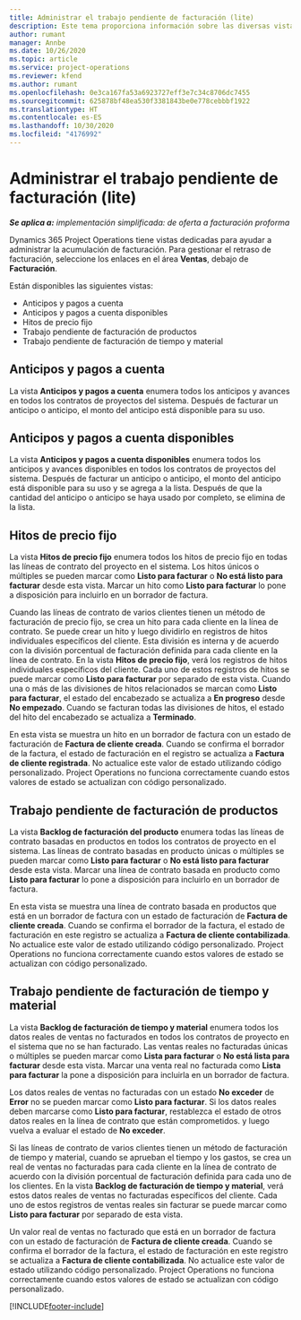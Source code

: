 ```yaml
---
title: Administrar el trabajo pendiente de facturación (lite)
description: Este tema proporciona información sobre las diversas vistas disponibles para usar al administrar la acumulación de facturación.
author: rumant
manager: Annbe
ms.date: 10/26/2020
ms.topic: article
ms.service: project-operations
ms.reviewer: kfend
ms.author: rumant
ms.openlocfilehash: 0e3ca167fa53a6923727eff3e7c34c8706dc7455
ms.sourcegitcommit: 625878bf48ea530f3381843be0e778cebbbf1922
ms.translationtype: HT
ms.contentlocale: es-ES
ms.lasthandoff: 10/30/2020
ms.locfileid: "4176992"
---
```

# <a name="manage-the-billing-backlog---lite"></a>Administrar el trabajo pendiente de facturación (lite)

_**Se aplica a:** implementación simplificada: de oferta a facturación proforma_

Dynamics 365 Project Operations tiene vistas dedicadas para ayudar a administrar la acumulación de facturación. Para gestionar el retraso de facturación, seleccione los enlaces en el área **Ventas**, debajo de **Facturación**. 

Están disponibles las siguientes vistas:

- Anticipos y pagos a cuenta
- Anticipos y pagos a cuenta disponibles
- Hitos de precio fijo
- Trabajo pendiente de facturación de productos
- Trabajo pendiente de facturación de tiempo y material

## <a name="retainers-and-advances"></a>Anticipos y pagos a cuenta

La vista **Anticipos y pagos a cuenta** enumera todos los anticipos y avances en todos los contratos de proyectos del sistema. Después de facturar un anticipo o anticipo, el monto del anticipo está disponible para su uso.

## <a name="available-retainers-and-advances"></a>Anticipos y pagos a cuenta disponibles

La vista **Anticipos y pagos a cuenta disponibles** enumera todos los anticipos y avances disponibles en todos los contratos de proyectos del sistema. Después de facturar un anticipo o anticipo, el monto del anticipo está disponible para su uso y se agrega a la lista. Después de que la cantidad del anticipo o anticipo se haya usado por completo, se elimina de la lista.

## <a name="fixed-price-milestones"></a>Hitos de precio fijo

La vista **Hitos de precio fijo** enumera todos los hitos de precio fijo en todas las líneas de contrato del proyecto en el sistema. Los hitos únicos o múltiples se pueden marcar como **Listo para facturar** o **No está listo para facturar** desde esta vista. Marcar un hito como **Listo para facturar** lo pone a disposición para incluirlo en un borrador de factura.

Cuando las líneas de contrato de varios clientes tienen un método de facturación de precio fijo, se crea un hito para cada cliente en la línea de contrato. Se puede crear un hito y luego dividirlo en registros de hitos individuales específicos del cliente. Esta división es interna y de acuerdo con la división porcentual de facturación definida para cada cliente en la línea de contrato. En la vista **Hitos de precio fijo**, verá los registros de hitos individuales específicos del cliente. Cada uno de estos registros de hitos se puede marcar como **Listo para facturar** por separado de esta vista. Cuando una o más de las divisiones de hitos relacionados se marcan como **Listo para facturar**, el estado del encabezado se actualiza a **En progreso** desde **No empezado**. Cuando se facturan todas las divisiones de hitos, el estado del hito del encabezado se actualiza a **Terminado**.

En esta vista se muestra un hito en un borrador de factura con un estado de facturación de **Factura de cliente creada**. Cuando se confirma el borrador de la factura, el estado de facturación en el registro se actualiza a **Factura de cliente registrada**. No actualice este valor de estado utilizando código personalizado. Project Operations no funciona correctamente cuando estos valores de estado se actualizan con código personalizado.

## <a name="product-billing-backlog"></a>Trabajo pendiente de facturación de productos

La vista **Backlog de facturación del producto** enumera todas las líneas de contrato basadas en productos en todos los contratos de proyecto en el sistema. Las líneas de contrato basadas en producto únicas o múltiples se pueden marcar como **Listo para facturar** o **No está listo para facturar** desde esta vista. Marcar una línea de contrato basada en producto como **Listo para facturar** lo pone a disposición para incluirlo en un borrador de factura.

En esta vista se muestra una línea de contrato basada en productos que está en un borrador de factura con un estado de facturación de **Factura de cliente creada**. Cuando se confirma el borrador de la factura, el estado de facturación en este registro se actualiza a **Factura de cliente contabilizada**. No actualice este valor de estado utilizando código personalizado. Project Operations no funciona correctamente cuando estos valores de estado se actualizan con código personalizado.

## <a name="time-and-material-billing-backlog"></a>Trabajo pendiente de facturación de tiempo y material

La vista **Backlog de facturación de tiempo y material** enumera todos los datos reales de ventas no facturados en todos los contratos de proyecto en el sistema que no se han facturado. Las ventas reales no facturadas únicas o múltiples se pueden marcar como **Lista para facturar** o **No está lista para facturar** desde esta vista. Marcar una venta real no facturada como **Lista para facturar** la pone a disposición para incluirla en un borrador de factura.

Los datos reales de ventas no facturadas con un estado **No exceder** de **Error** no se pueden marcar como **Listo para facturar**. Si los datos reales deben marcarse como **Listo para facturar**, restablezca el estado de otros datos reales en la línea de contrato que están comprometidos. y luego vuelva a evaluar el estado de **No exceder**.

Si las líneas de contrato de varios clientes tienen un método de facturación de tiempo y material, cuando se aprueban el tiempo y los gastos, se crea un real de ventas no facturadas para cada cliente en la línea de contrato de acuerdo con la división porcentual de facturación definida para cada uno de los clientes. En la vista **Backlog de facturación de tiempo y material**, verá estos datos reales de ventas no facturadas específicos del cliente. Cada uno de estos registros de ventas reales sin facturar se puede marcar como **Listo para facturar** por separado de esta vista.

Un valor real de ventas no facturado que está en un borrador de factura con un estado de facturación de **Factura de cliente creada**. Cuando se confirma el borrador de la factura, el estado de facturación en este registro se actualiza a **Factura de cliente contabilizada**. No actualice este valor de estado utilizando código personalizado. Project Operations no funciona correctamente cuando estos valores de estado se actualizan con código personalizado.


[!INCLUDE[footer-include](../../includes/footer-banner.md)]